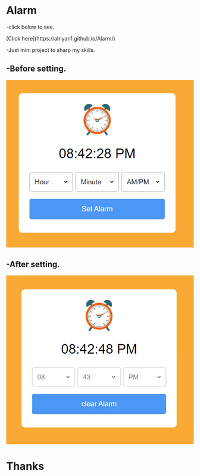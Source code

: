 # Alarm
<p>-click below to see.</p>
[Click here](https://alriyan1.github.io/Alarm/)
<p>-Just mini project to sharp my skills.</p>
<h2>-Before setting.</h2>
<img src="alarm img/Screenshot 2023-01-08 205300.png" alt="">
<h2>-After setting.</h2>
<img src="alarm img/Screenshot 2023-01-08 205452.png" alt="">
<h1>Thanks</h1>
